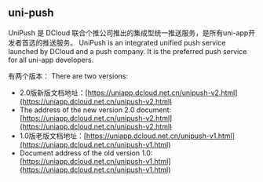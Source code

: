 ## uni-push

UniPush 是 DCloud 联合个推公司推出的集成型统一推送服务，是所有uni-app开发者首选的推送服务。
UniPush is an integrated unified push service launched by DCloud and a push company. It is the preferred push service for all uni-app developers.

有两个版本：
There are two versions:
- 2.0版新版文档地址：[https://uniapp.dcloud.net.cn/unipush-v2.html](https://uniapp.dcloud.net.cn/unipush-v2.html)
- The address of the new version 2.0 document: [https://uniapp.dcloud.net.cn/unipush-v2.html](https://uniapp.dcloud.net.cn/unipush-v2.html)
- 1.0版老版文档地址：[https://uniapp.dcloud.net.cn/unipush-v1.html](https://uniapp.dcloud.net.cn/unipush-v1.html)
- Document address of the old version 1.0: [https://uniapp.dcloud.net.cn/unipush-v1.html](https://uniapp.dcloud.net.cn/unipush-v1.html)